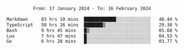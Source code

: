 <div align="center">
<p style="text-align: center;">
<!--START_SECTION:waka-->

```txt
From: 17 January 2024 - To: 16 February 2024

Markdown     83 hrs 10 mins  ████████████░░░░░░░░░░░░░   48.44 %
TypeScript   50 hrs 26 mins  ███████▒░░░░░░░░░░░░░░░░░   29.38 %
Bash         9 hrs 45 mins   █▒░░░░░░░░░░░░░░░░░░░░░░░   05.68 %
Lua          7 hrs 47 mins   █░░░░░░░░░░░░░░░░░░░░░░░░   04.53 %
Go           6 hrs 28 mins   █░░░░░░░░░░░░░░░░░░░░░░░░   03.77 %
```

<!--END_SECTION:waka-->
</p>
</div>
